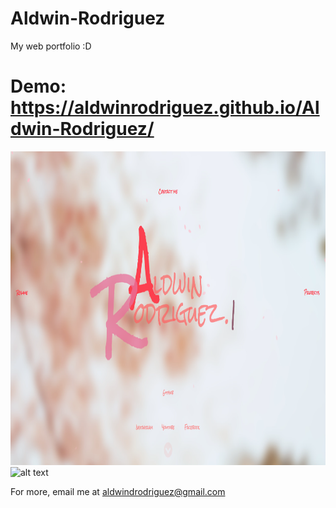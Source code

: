 # Aldwin-Rodriguez
My web portfolio :D

# Demo: https://aldwinrodriguez.github.io/Aldwin-Rodriguez/  


<img src="screenshots/1.png" alt="alt text" width="921" height="502">  
<img src="screenshots/aldwin.gif" alt="alt text" width="960" height="540">  

For more, email me at aldwindrodriguez@gmail.com
